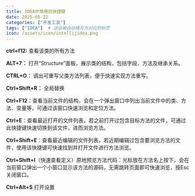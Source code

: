 ```yaml
---
title: IDEA中常用的快捷键
date: 2025-05-22
categories: ["开发工具"]
tags: ["IDEA"]  # 这会被自动填充为对应的标签
icon: /assets/icon/intellijidea.png
---
```


**ctrl+f12:** 查看该类的所有方法

**ALT+7：** 打开“Structure”面板，展示类的结构，包括字段、方法及继承关系。

**CTRL+O：** 调出可重写父类方法列表，便于快速实现方法重写。

**Ctrl+Shift+R：** 全局替换

**Ctrl+F12**：查看当前文件的结构，会在一个弹出窗口中列出当前文件中的类、方法、变量等，可通过该窗口快速浏览和定位方法。

**Ctrl+E**：查看最近打开的文件列表，若之前打开过包含目标方法的文件，可通过此快捷键快速切换到该文件，进而浏览方法。

**Ctrl+Shift+E**：查看最近编辑的文件列表，若近期编辑过包含要浏览方法的文件，使用该快捷键可快速找到并打开文件进行方法浏览。

**Ctrl+Shift+I**（快速查看定义）原地预览方法代码：光标放在方法名上按下，会在当前窗口弹出一个小窗口显示该方法的源码，无需跳转页面即可快速浏览，按Esc关闭窗口。

**Ctrl+Alt+S** 打开设置
